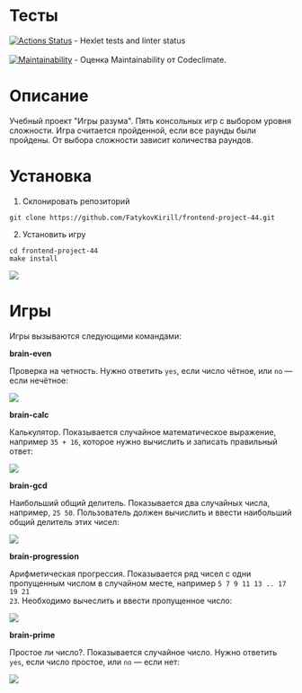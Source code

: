 # Тесты

[![Actions Status](https://github.com/FatykovKirill/frontend-project-44/workflows/hexlet-check/badge.svg)](https://github.com/FatykovKirill/frontend-project-44/actions) - Hexlet tests and linter status
<br><br>
[![Maintainability](https://api.codeclimate.com/v1/badges/0302bf0df204775a53e4/maintainability)](https://codeclimate.com/github/FatykovKirill/frontend-project-44/maintainability) - Оценка Maintainability от Codeclimate.

# Описание
Учебный проект "Игры разума". Пять консольных игр с выбором уровня сложности. Игра считается пройденной, если все раунды были пройдены. От выбора сложности зависит количества раундов. 

# Установка
1. Склонировать репозиторий
```
git clone https://github.com/FatykovKirill/frontend-project-44.git
```
2. Установить игру
```
cd frontend-project-44
make install
```
<a href='https://asciinema.org/a/UzS9MYthPcTOumqmtaSzGty2W'><img src='https://asciinema.org/a/UzS9MYthPcTOumqmtaSzGty2W.png'></a>

# Игры
Игры вызываются следующими командами:

__brain-even__

Проверка на четность. Нужно ответить <code>yes</code>, если число чётное, или <code>no</code> — если нечётное:

<a href='https://asciinema.org/a/acq7TQVw2EzlqYd199RwcAmdS'><img src='https://asciinema.org/a/acq7TQVw2EzlqYd199RwcAmdS.png'></a>

__brain-calc__

Калькулятор. Показывается случайное математическое выражение, например <code>35 + 16</code>, которое нужно вычислить и записать правильный ответ:

<a href='https://asciinema.org/a/U9lJ4gwvWNR6p3JWVFFK8ptSD'><img src='https://asciinema.org/a/U9lJ4gwvWNR6p3JWVFFK8ptSD.png'></a>

__brain-gcd__

Наибольший общий делитель. Показывается два случайных числа, например, <code>25 50</code>. Пользователь должен вычислить и ввести наибольший общий делитель этих чисел:

<a href='https://asciinema.org/a/J3QnlXMYIH291STSrzS3aOW7Y'><img src='https://asciinema.org/a/J3QnlXMYIH291STSrzS3aOW7Y.png'></a>

__brain-progression__

Арифметическая прогрессия. Показывается ряд чисел с одни пропущенным числом в случайном месте, например <code>5 7 9 11 13 .. 17 19 21 23</code>. Необходимо вычеслить и ввести пропущенное число:

<a href='https://asciinema.org/a/0cwjPzojd18QND1P1wu7Cqi70'><img src='https://asciinema.org/a/0cwjPzojd18QND1P1wu7Cqi70.png'></a>

__brain-prime__

Простое ли число?. Показывается случайное число. Нужно ответить <code>yes</code>, если число простое, или <code>no</code> — если нет:

<a href='https://asciinema.org/a/Xgital9LDwwTu5PK0CHqLRMd2'><img src='https://asciinema.org/a/Xgital9LDwwTu5PK0CHqLRMd2.png'></a>
